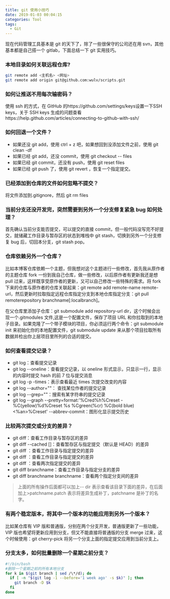 ```yaml
---
title: git 使用小技巧
date: 2019-01-03 00:04:15
categories: Tool
tags:
  - Git
---
```


现在代码管理工具基本是 git 的天下了，除了一些很保守的公司还在用 svn，其他基本都是自己搭一个 gitlab，下面总结一下 git 实用技巧。

### 本地目录如何关联远程仓库?

```bash
git remote add <主机名> <网址>
git remote add origin git@github.com:wulv/scripts.git
```

### 如何让推送不用每次输密码？

使用 ssh 的方式，在 GitHub 的https://github.com/settings/keys设置一下SSH keys，关于 SSH keys 生成的问题查看https://help.github.com/articles/connecting-to-github-with-ssh/

### 如何回退一个文件？

- 如果还没 git add，使用 ctrl + z 吧，如果想回到没添加文件之前，使用 git clean -df
- 如果已经 git add，还没 commit，使用 git checkout -- files
- 如果已经 git commit，还没有 push，使用 git reset <commit> files
- 如果已经 git push 了，使用 git revert <commit>，恢复一个指定提交。

### 已经添加到仓库的文件如何忽略不提交？

将文件添加到.gitignore，然后 git rm files

### 当前分支还没开发完，突然需要到另外一个分支修复紧急 bug 如何处理？

首先确认当前分支能否提交，可以提交的直接 commit，但一般代码没写完不好提交，就储藏工作目录与暂存区的状态到堆栈中 git stash，切换到另外一个分支修复 bug 后，切回本分支，git stash pop。

### 仓库依赖另外一个仓库？

比如本博客仓库依赖一个主题，但我想对这个主题进行一些修改，首先我从原作者的主题仓库 fork 一份到我自己仓库，做一些修改，以后原作者有更新我还是想 pull 过来，这样既享受原作者的更新，又可以自己修改一些特殊的需求。将 fork 下来的仓库与原作者的仓库关联起来：git remote add remote-name remote-url，然后更新时拉取指定远程仓库指定分支到本地仓库指定分支：git pull remoterepository branchname[:localbranch]。

在父仓库里添加子仓库：git submodule add repository-url dir，这个时候会出现一个.gitmodules 文件,这是一个配置文件，保存了项目 URL 和你拉取到的本地子目录。如果克隆了一个带子模块的项目，你必须运行两个命令：git submodule init 来初始化你的本地配置文件，git submodule update 来从那个项目拉取所有数据并检出你上层项目里所列的合适的提交。

### 如何查看提交记录？

- git log：查看提交记录
- git log --oneline：查看提交记录，以 oneline 形式显示，只显示一行，显示的内容时提交 hash 的前 7 位与提交消息
- git log -p -times：表示查看最近 times 次提交改变的内容
- git log --author="<pattern>"： 查找某位作者的提交记录
- git log --grep="<pattern>"：搜索有某字符串的提交记录
- git log --graph --pretty=format:'%Cred%h%Creset -%C(yellow)%d%Creset %s %Cgreen(%cr) %C(bold blue)<%an>%Creset' --abbrev-commit：图形化显示提交历史

### 比较两次提交或分支的差异？

- git diff：查看工作目录与暂存区的差异
- git diff --cached [<commit>]：查看暂存区与指定提交（默认是 HEAD）的差异
- git diff <commit>：查看工作目录与指定提交的差异
- git diff <commit>：查看工作目录与指定提交的差异
- git diff <commit> <commit>：查看两次指定提交的差异
- git diff branchname：查看工作目录与指定分支的差异
- git diff branchname branchname：查看两个指定分支间的差异

> 上面的所有操作后面都可以加上-- dir 表示查看该目录下面的差异，在后面加上>patchname.patch 表示将差异生成补丁，patchname 是补丁的名字。

### 有两个稳定版本，将其中一个版本的功能应用到另外一个版本？

比如某仓库有 VIP 版和普通版，分别在两个分支开发，普通版更新了一些功能，VIP 版也希望将更新应用到分支，但又不能直接将普通版的分支 merge 过来，这个时候使用：git cherry-pick <commit id>将另一个分支上面的指定提交应用到当前分支上。

### 分支太多，如何批量删除一个星期之前分支？

```bash
#!/bin/bash
#删除一个星期之前的所有本地分支
for k in $(git branch | sed /\*/d); do
  if [ -n "$(git log -1 --before='1 week ago' -s $k)" ]; then
    git branch -D $k
  fi
done
```
